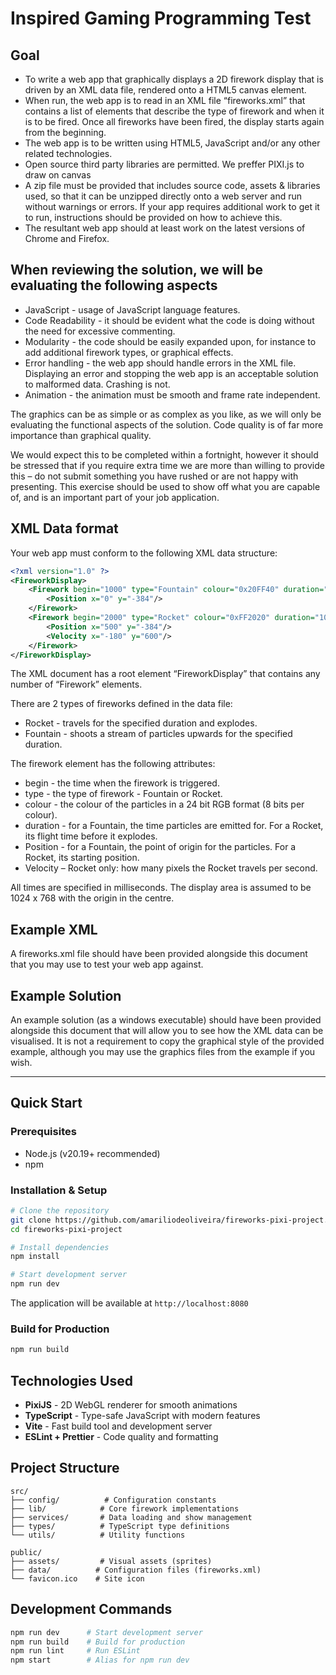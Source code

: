 # Inspired Gaming Programming Test

## Goal

- To write a web app that graphically displays a 2D firework display that is driven by an XML
  data file, rendered onto a HTML5 canvas element.
- When run, the web app is to read in an XML file “fireworks.xml” that contains a list of
  elements that describe the type of firework and when it is to be fired. Once all fireworks
  have been fired, the display starts again from the beginning.
- The web app is to be written using HTML5, JavaScript and/or any other related technologies.
- Open source third party libraries are permitted. We preffer PIXI.js to draw on canvas
- A zip file must be provided that includes source code, assets & libraries used, so that it can
  be unzipped directly onto a web server and run without warnings or errors. If your app
  requires additional work to get it to run, instructions should be provided on how to achieve
  this.
- The resultant web app should at least work on the latest versions of Chrome and Firefox.

## When reviewing the solution, we will be evaluating the following aspects

- JavaScript - usage of JavaScript language features.
- Code Readability - it should be evident what the code is doing without the need for
  excessive commenting.
- Modularity - the code should be easily expanded upon, for instance to add additional
  firework types, or graphical effects.
- Error handling - the web app should handle errors in the XML file. Displaying an error and
  stopping the web app is an acceptable solution to malformed data. Crashing is not.
- Animation - the animation must be smooth and frame rate independent.

The graphics can be as simple or as complex as you like, as we will only be evaluating the
functional aspects of the solution.
Code quality is of far more importance than graphical quality.

We would expect this to be completed within a fortnight, however it should be stressed that if
you require extra time we are more than willing to provide this – do not submit something you
have rushed or are not happy with presenting. This exercise should be used to show off what
you are capable of, and is an important part of your job application.

## XML Data format

Your web app must conform to the following XML data structure:

```xml
<?xml version="1.0" ?>
<FireworkDisplay>
    <Firework begin="1000" type="Fountain" colour="0x20FF40" duration="5000">
        <Position x="0" y="-384"/>
    </Firework>
    <Firework begin="2000" type="Rocket" colour="0xFF2020" duration="1000">
        <Position x="500" y="-384"/>
        <Velocity x="-180" y="600"/>
    </Firework>
</FireworkDisplay>
```

The XML document has a root element “FireworkDisplay” that contains any number of “Firework”
elements.

There are 2 types of fireworks defined in the data file:

- Rocket - travels for the specified duration and explodes.
- Fountain - shoots a stream of particles upwards for the specified duration.

The firework element has the following attributes:

- begin - the time when the firework is triggered.
- type - the type of firework - Fountain or Rocket.
- colour - the colour of the particles in a 24 bit RGB format (8 bits per colour).
- duration - for a Fountain, the time particles are emitted for. For a Rocket, its flight time
  before it explodes.
- Position - for a Fountain, the point of origin for the particles. For a Rocket, its starting
  position.
- Velocity – Rocket only: how many pixels the Rocket travels per second.

All times are specified in milliseconds.
The display area is assumed to be 1024 x 768 with the origin in the centre.

## Example XML

A fireworks.xml file should have been provided alongside this document that you may use to test
your web app against.

## Example Solution

An example solution (as a windows executable) should have been provided alongside this document
that will allow you to see how the XML data can be visualised. It is not a requirement to copy the
graphical style of the provided example, although you may use the graphics files from the example if
you wish.

---

## Quick Start

### Prerequisites
- Node.js (v20.19+ recommended)
- npm

### Installation & Setup
```bash
# Clone the repository
git clone https://github.com/amariliodeoliveira/fireworks-pixi-project.git
cd fireworks-pixi-project

# Install dependencies
npm install

# Start development server
npm run dev
```

The application will be available at `http://localhost:8080`

### Build for Production
```bash
npm run build
```

## Technologies Used

- **PixiJS** - 2D WebGL renderer for smooth animations
- **TypeScript** - Type-safe JavaScript with modern features
- **Vite** - Fast build tool and development server
- **ESLint + Prettier** - Code quality and formatting

## Project Structure

```
src/
├── config/          # Configuration constants
├── lib/            # Core firework implementations
├── services/       # Data loading and show management
├── types/          # TypeScript type definitions
└── utils/          # Utility functions

public/
├── assets/         # Visual assets (sprites)
├── data/          # Configuration files (fireworks.xml)
└── favicon.ico    # Site icon
```

## Development Commands

```bash
npm run dev      # Start development server
npm run build    # Build for production
npm run lint     # Run ESLint
npm start        # Alias for npm run dev
```
